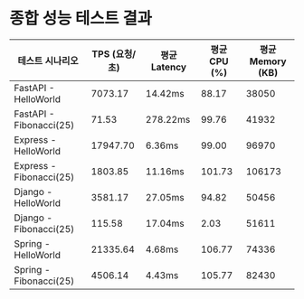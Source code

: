# 종합 성능 테스트 결과

| 테스트 시나리오 | TPS (요청/초) | 평균 Latency | 평균 CPU (%) | 평균 Memory (KB) |
|---|---|---|---|---|
| FastAPI - HelloWorld | 7073.17 | 14.42ms | 88.17 | 38050 |
| FastAPI - Fibonacci(25) | 71.53 | 278.22ms | 99.76 | 41932 |
| Express - HelloWorld | 17947.70 | 6.36ms | 99.00 | 96970 |
| Express - Fibonacci(25) | 1803.85 | 11.16ms | 101.73 | 106173 |
| Django - HelloWorld | 3581.17 | 27.05ms | 94.82 | 50456 |
| Django - Fibonacci(25) | 115.58 | 17.04ms | 2.03 | 51611 |
| Spring - HelloWorld | 21335.64 | 4.68ms | 106.77 | 74336 |
| Spring - Fibonacci(25) | 4506.14 | 4.43ms | 105.77 | 82430 |
